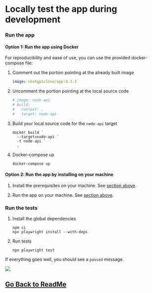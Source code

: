 ﻿# Locally test the app during development

### Run the app

#### Option 1: Run the app using Docker

For reproducibility and ease of use, you can use
the provided docker-compose file:

1. Comment out the portion pointing at the already built image

   ```yaml
   image: chatgptclone/app:0.3.3
   ```
   
2. Uncomment the portion pointing at the local source code

   ```yaml
   # image: node-api
   # build:
   #   context: .
   #   target: node-api
   ``` 

3. Build your local source code for the `node-api` target

   ```shell
   docker build `
     --target=node-api `
     -t node-api `
     .
   ```

4. Docker-compose up

   ```shell
   docker-compose up
   ```

#### Option 2: Run the app by installing on your machine

1. Install the prerequisites on your machine. 
   See [section above](#install-the-prerequisites-on-your-machine).

2. Run the app on your machine. 
   See [section above](#run-the-app).

### Run the tests

1. Install the global dependencies

   ```shell
   npm ci
   npx playwright install --with-deps
   ```

2. Run tests

   ```shell
   npx playwright test
   ```
   
If everything goes well, you should see a `passed` message.

<img src="https://user-images.githubusercontent.com/22865959/235321489-9be48fd6-77d4-4e21-97ad-0254e140b934.png">

##

## [Go Back to ReadMe](README.md)
